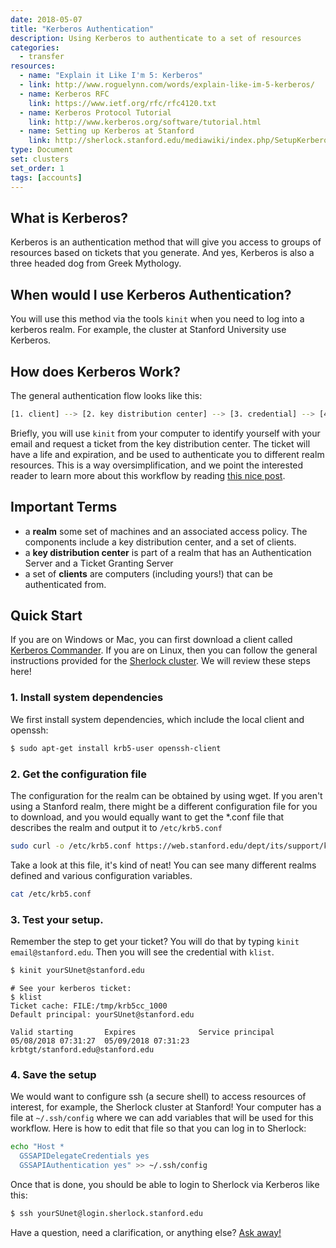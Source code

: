 ```yaml
---
date: 2018-05-07
title: "Kerberos Authentication"
description: Using Kerberos to authenticate to a set of resources
categories:
  - transfer
resources:
  - name: "Explain it Like I'm 5: Kerberos"
  - link: http://www.roguelynn.com/words/explain-like-im-5-kerberos/
  - name: Kerberos RFC
    link: https://www.ietf.org/rfc/rfc4120.txt
  - name: Kerberos Protocol Tutorial
    link: http://www.kerberos.org/software/tutorial.html
  - name: Setting up Kerberos at Stanford
    link: http://sherlock.stanford.edu/mediawiki/index.php/SetupKerberos
type: Document
set: clusters
set_order: 1
tags: [accounts]
---
```



## What is Kerberos?
Kerberos is an authentication method that will give you access to groups of resources
based on tickets that you generate. And yes, Kerberos is also a three headed dog 
from Greek Mythology.

## When would I use Kerberos Authentication?
You will use this method via the tools `kinit` when you need to log into a kerberos
realm. For example, the cluster at Stanford University use Kerberos. 

## How does Kerberos Work?
The general authentication flow looks like this:

```bash
[1. client] --> [2. key distribution center] --> [3. credential] --> [4. login]
```

Briefly, you will use `kinit` from your computer to identify yourself with your email and request 
a ticket from the key distribution center. The ticket will have a life and expiration, and be
used to authenticate you to different realm resources. This is a way oversimplification, and
we point the interested reader to learn more about this workflow by reading 
<a href="http://www.roguelynn.com/words/explain-like-im-5-kerberos/" target='_blank'>this nice post</a>.


## Important Terms

 - a **realm** some set of machines and an associated access policy. The components include a key distribution center, and a set of clients.
 - a **key distribution center** is part of a realm that has an Authentication Server and a Ticket Granting Server
 - a set of **clients** are computers (including yours!) that can be authenticated from.


## Quick Start
If you are on Windows or Mac, you can first download a client called <a href="https://uit.stanford.edu/service/ess/mac/kerberos" target="_blank">Kerberos Commander</a>. If you are on Linux, then you can follow the general instructions provided for
the <a href="http://sherlock.stanford.edu/mediawiki/index.php/SetupKerberos" target="_blank">Sherlock cluster</a>. We will
review these steps here! 

### 1. Install system dependencies
We first install system dependencies, which include the local client and openssh:

```bash
$ sudo apt-get install krb5-user openssh-client
```

### 2. Get the configuration file
The configuration for the realm can be obtained by using wget. If you aren't using a Stanford realm, there might
be a different configuration file for you to download, and you would equally want to get the *.conf file that 
describes the realm and output it to `/etc/krb5.conf`

```bash
sudo curl -o /etc/krb5.conf https://web.stanford.edu/dept/its/support/kerberos/dist/krb5.conf
```

Take a look at this file, it's kind of neat! You can see many different realms defined and various
configuration variables.

```bash
cat /etc/krb5.conf
```

### 3. Test your setup.

Remember the step to get your ticket? You will do that by typing `kinit email@stanford.edu`. Then you will see the credential with `klist`.

```bash
$ kinit yourSUnet@stanford.edu
```
```
# See your kerberos ticket:
$ klist
Ticket cache: FILE:/tmp/krb5cc_1000
Default principal: yourSUnet@stanford.edu

Valid starting       Expires              Service principal
05/08/2018 07:31:27  05/09/2018 07:31:23  krbtgt/stanford.edu@stanford.edu
```

### 4. Save the setup
We would want to configure ssh (a secure shell) to access resources of interest, for example,
the Sherlock cluster at Stanford! Your computer has a file at `~/.ssh/config` where we can
add variables that will be used for this workflow. Here is how to edit that file so that you can
log in to Sherlock:

```bash
echo "Host *
  GSSAPIDelegateCredentials yes
  GSSAPIAuthentication yes" >> ~/.ssh/config
```

Once that is done, you should be able to login to Sherlock via Kerberos like this:

```bash
$ ssh yourSUnet@login.sherlock.stanford.edu
```

Have a question, need a clarification, or anything else? <a href="{{ site.github }}/issues" target="_blank">Ask away!</a>
